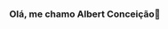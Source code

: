### Olá, me chamo Albert Conceição👋

<!--
**albertconceicao/albertconceicao** is a ✨ _special_ ✨ repository because its `README.md` (this file) appears on your GitHub profile.

Here are some ideas to get you started:

- 🔭 Atualmente trabalho com Front-End
- 🌱 Estudando React.js com Typescript
- 📫 Contate-me no e-mail: developer.albert@outlook.com

-->
